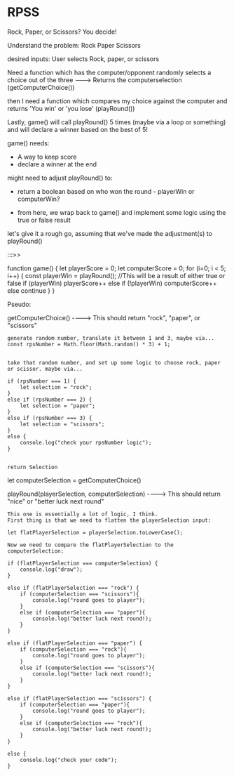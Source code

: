 # RPSS
Rock, Paper, or Scissors? You decide!


Understand the problem: Rock Paper Scissors

desired inputs: User selects Rock, paper, or scissors

Need a function which has the computer/opponent randomly selects a choice out of the three ---> Returns the computerselection (getComputerChoice())

then I need a function which compares my choice against the computer and returns 'You win' or 'you lose' (playRound())

Lastly, game() will call playRound() 5 times (maybe via a loop or something) and will declare a winner based on the best of 5!

game() needs:
 - A way to keep score
 - declare a winner at the end

 might need to adjust playRound() to:

- return a boolean based on who won the round - playerWin or computerWin? 

- from here, we wrap back to game() and implement some logic using the true or false result


let's give it a rough go, assuming that we've made the adjustment(s) to playRound()

:::>>

function game() {
    let playerScore = 0;
    let computerScore = 0;
    for (i=0; i < 5; i++) {
        const playerWin = playRound(); //This will be a result of either true or false
        if (playerWin) playerScore++
        else if (!playerWin) computerScore++
        else continue
    }
}




Pseudo:

getComputerChoice() ----> This should return "rock", "paper", or "scissors"

    generate random number, translate it between 1 and 3, maybe via... 
    const rpsNumber = Math.floor(Math.random() * 3) + 1;


    take that random number, and set up some logic to choose rock, paper or scissor. maybe via...

    if (rpsNumber === 1) {
        let selection = "rock";
    }
    else if (rpsNumber === 2) {
        let selection = "paper";
    }
    else if (rpsNumber === 3) {
        let selection = "scissors";
    }
    else {
        console.log("check your rpsNumber logic");
    }


    return Selection

let computerSelection = getComputerChoice()

playRound(playerSelection, computerSelection) ----> This should return "nice" or "better luck next round"

    This one is essentially a lot of logic, I think. 
    First thing is that we need to flatten the playerSelection input:

    let flatPlayerSelection = playerSelection.toLowerCase();

    Now we need to compare the flatPlayerSelection to the computerSelection:

    if (flatPlayerSelection === computerSelection) {
        console.log("draw");
    }

    else if (flatPlayerSelection === "rock") {
        if (computerSelection === "scissors"){
            console.log("round goes to player");
        }
        else if (computerSelection === "paper"){
            console.log("better luck next round!);
        }
    }

    else if (flatPlayerSelection === "paper") {
        if (computerSelection === "rock"){
            console.log("round goes to player");
        }
        else if (computerSelection === "scissors"){
            console.log("better luck next round!);
        }
    }

    else if (flatPlayerSelection === "scissors") {
        if (computerSelection === "paper"){
            console.log("round goes to player");
        }
        else if (computerSelection === "rock"){
            console.log("better luck next round!);
        }
    }

    else {
        console.log("check your code");
    }